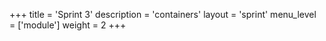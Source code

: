 +++
title = 'Sprint 3'
description = 'containers'
layout = 'sprint'
menu_level = ['module']
weight = 2
+++


